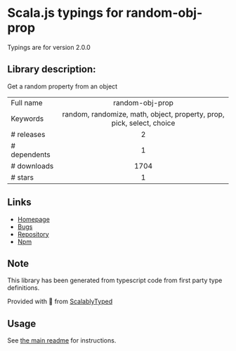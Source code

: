 
# Scala.js typings for random-obj-prop

Typings are for version 2.0.0

## Library description:
Get a random property from an object

|                    |                 |
| ------------------ | :-------------: |
| Full name          | random-obj-prop |
| Keywords           | random, randomize, math, object, property, prop, pick, select, choice |
| # releases         | 2 |
| # dependents       | 1 |
| # downloads        | 1704 |
| # stars            | 1 |

## Links
- [Homepage](https://github.com/sindresorhus/random-obj-prop#readme)
- [Bugs](https://github.com/sindresorhus/random-obj-prop/issues)
- [Repository](https://github.com/sindresorhus/random-obj-prop)
- [Npm](https://www.npmjs.com/package/random-obj-prop)
    


## Note
This library has been generated from typescript code from first party type definitions.

Provided with :purple_heart: from [ScalablyTyped](https://github.com/oyvindberg/ScalablyTyped)

## Usage
See [the main readme](../../readme.md) for instructions.


